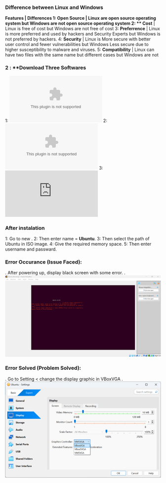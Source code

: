### Difference between Linux and Windows 
**Features           | Differences
 1: **Open Source**  | Linux are open source operating system but Windows are not open source operating system 
2: ** Cost**         | Linux is free of cost but Windows are not free of cost 
3: **Preferrence**   | Linux is more preferred and used by hackers and Security Experts but Windows is not preferred by hackers. 
4: **Security**      | Linux is More secure with better user control and fewer vulnerabilities but Windows Less secure due to higher susceptibility to malware and viruses.
5: **Compatibility** | Linux can have two files with the same name but different cases but Windows are not 
### 2 : **Download Three Softwares
1: ![Oracle Virtual Machine](https://download.virtualbox.org/virtualbox/7.1.10/VirtualBox-7.1.10-169112-Win.exe)
2: ![Microsof Visual C++](https://download.visualstudio.microsoft.com/download/pr/40b59c73-1480-4caf-ab5b-4886f176bf71/D62841375B90782B1829483AC75695CCEF680A8F13E7DE569B992EF33C6CD14A/VC_redist.x64.exe)
3: ![Ubuntu 24.04.2](http://login.gndec.ac.in/ubuntu-24.04.2-desktop-amd64.iso)
### After instalation 
1: Go to new .
2: Then enter name = **Ubuntu**.
3: Then select the path of Ubuntu in ISO image.
4: Give the required memory space.
5: Then enter username and passward.
### Error Occurance (Issue Faced):
. After powering up, display black screen with some error.
. ![alt Error](Error.png)
### Error Solved (Problem Solved):
. Go to Setting < change the display graphic in VBoxVGA
.![alt Error Solved](ErrorSolved.png)








